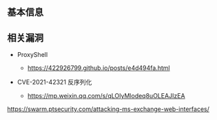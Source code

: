 基本信息
---

相关漏洞
---

- ProxyShell
  - https://422926799.github.io/posts/e4d494fa.html

- CVE-2021-42321 反序列化
  - https://mp.weixin.qq.com/s/qLOIyMlodeq8uOLEAJIzEA 

https://swarm.ptsecurity.com/attacking-ms-exchange-web-interfaces/
